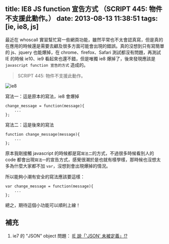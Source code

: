 title: IE8 JS function 宣告方式 （SCRIPT 445: 物件不支援此動作。）
date: 2013-08-13 11:38:51
tags: [ie, ie8, js]
---

最近在 whoscall 實習幫忙寫一些網頁功能，雖然平常也不太會認真寫，但是真的在應用的時候還是需要去顧及很多方面可能會出現的錯誤。真的沒想到只有寫簡單的 js、jquery 也能爆掉，在 chrome、firefox、Safari 測試都沒有問題，再測試 IE 的時候 ie10、ie9 看起來也還不錯，但是唯獨 ie8 爆掉了，後來發現應該是 `javascript function 宣告的方式` 造成的。


> SCRIPT 445: 物件不支援此動作。


![ie8](http://media-cache-ak0.pinimg.com/originals/14/9d/9c/149d9ca713845fe28d88f8a7b90759ff.jpg)

<!-- more -->

寫法一：這是原本的寫法，ie8 會爆掉

```
change_message = function(message){
	...
};
```

寫法二：這是後來的寫法

```
function change_message(message){
	...
};
```

原本我剛接觸 javascript 的時候都是寫`寫法二`的方式，不過很多時候看別人的 code 都會出現`寫法一`的宣告方式，感覺很潮於是也就有樣學樣，那時候也沒想太多為什麼大家都不加 `var`，沒想到會出現爆掉的情況。

所以能夠小潮有安全的寫法應該要這樣：

```
var change_message = function(message){
	...
};
```

總之，期待這個小功能可以順利上線！

## 補充
1. ie7 的 "JSON" object 問題： [IE 說「'JSON' 未被定義」!?](http://kelp.phate.org/2011/01/ie-json.html)
